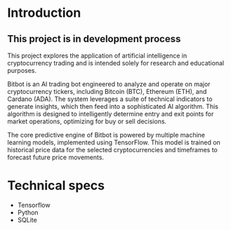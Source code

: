 # Introduction
## This project is in development process

This project explores the application of artificial intelligence in cryptocurrency trading and is intended solely for research and educational purposes.

Bitbot is an AI trading bot engineered to analyze and operate on major cryptocurrency tickers, including Bitcoin (BTC), Ethereum (ETH), and Cardano (ADA). The system leverages a suite of technical indicators to generate insights, which then feed into a sophisticated AI algorithm. This algorithm is designed to intelligently determine entry and exit points for market operations, optimizing for buy or sell decisions.

The core predictive engine of Bitbot is powered by multiple machine learning models, implemented using TensorFlow. This model is trained on historical price data for the selected cryptocurrencies and timeframes to forecast future price movements.


# Technical specs

* Tensorflow
* Python
* SQLite
